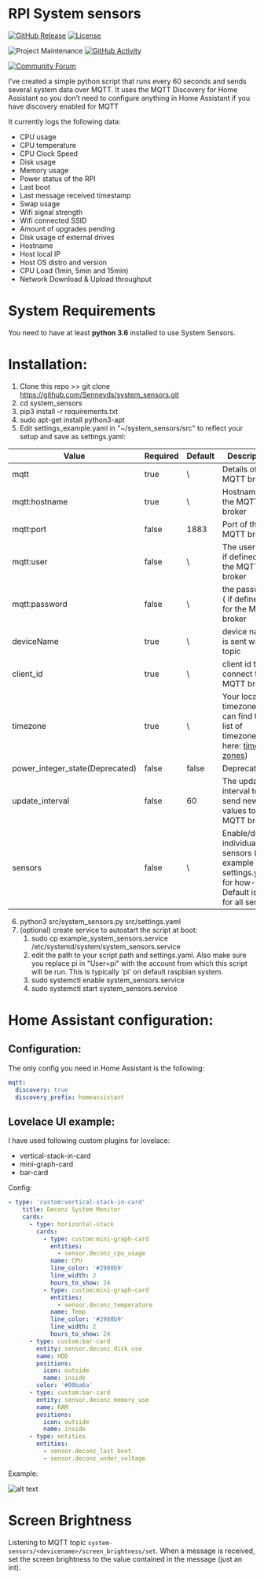 # RPI System sensors

[![GitHub Release][releases-shield]][releases]
[![License][license-shield]](LICENSE.md)

![Project Maintenance][maintenance-shield]
[![GitHub Activity][commits-shield]][commits]

[![Community Forum][forum-shield]][forum]

I’ve created a simple python script that runs every 60 seconds and sends several system data over MQTT. It uses the MQTT Discovery for Home Assistant so you don’t need to configure anything in Home Assistant if you have discovery enabled for MQTT

It currently logs the following data:

- CPU usage
- CPU temperature
- CPU Clock Speed
- Disk usage
- Memory usage
- Power status of the RPI
- Last boot
- Last message received timestamp
- Swap usage
- Wifi signal strength
- Wifi connected SSID
- Amount of upgrades pending
- Disk usage of external drives
- Hostname
- Host local IP
- Host OS distro and version
- CPU Load (1min, 5min and 15min)
- Network Download & Upload throughput

# System Requirements

You need to have at least **python 3.6** installed to use System Sensors.

# Installation:

1. Clone this repo >> git clone https://github.com/Sennevds/system_sensors.git
2. cd system_sensors
3. pip3 install -r requirements.txt
4. sudo apt-get install python3-apt
5. Edit settings_example.yaml in "~/system_sensors/src" to reflect your setup and save as settings.yaml:

| Value                           | Required | Default | Description                                                                                                                                     |
| ------------------------------- | -------- | ------- | ----------------------------------------------------------------------------------------------------------------------------------------------- |
| mqtt                            | true     | \       | Details of the MQTT broker                                                                                                                      |
| mqtt:hostname                   | true     | \       | Hostname of the MQTT broker                                                                                                                     |
| mqtt:port                       | false    | 1883    | Port of the MQTT broker                                                                                                                         |
| mqtt:user                       | false    | \       | The userlogin( if defined) for the MQTT broker                                                                                                  |
| mqtt:password                   | false    | \       | the password ( if defined) for the MQTT broker                                                                                                  |
| deviceName                      | true     | \       | device name is sent with topic                                                                                                                  |
| client_id                       | true     | \       | client id to connect to the MQTT broker                                                                                                         |
| timezone                        | true     | \       | Your local timezone (you can find the list of timezones here: [time zones](https://gist.github.com/heyalexej/8bf688fd67d7199be4a1682b3eec7568)) |
| power_integer_state(Deprecated) | false    | false   | Deprecated                                                                                                                                      |
| update_interval                 | false    | 60      | The update interval to send new values to the MQTT broker                                                                                       |
| sensors                         | false    | \       | Enable/disable individual sensors (see example settings.yaml for how-to). Default is true for all sensors.                                      |

6. python3 src/system_sensors.py src/settings.yaml
7. (optional) create service to autostart the script at boot:
   1. sudo cp example_system_sensors.service /etc/systemd/system/system_sensors.service
   2. edit the path to your script path and settings.yaml. Also make sure you replace pi in "User=pi" with the account from which this script will be run. This is typically 'pi' on default raspbian system.
   3. sudo systemctl enable system_sensors.service
   4. sudo systemctl start system_sensors.service

# Home Assistant configuration:

## Configuration:

The only config you need in Home Assistant is the following:

```yaml
mqtt:
  discovery: true
  discovery_prefix: homeassistant
```

## Lovelace UI example:

I have used following custom plugins for lovelace:

- vertical-stack-in-card
- mini-graph-card
- bar-card

Config:

```yaml
- type: 'custom:vertical-stack-in-card'
    title: Deconz System Monitor
    cards:
      - type: horizontal-stack
        cards:
          - type: custom:mini-graph-card
            entities:
              - sensor.deconz_cpu_usage
            name: CPU
            line_color: '#2980b9'
            line_width: 2
            hours_to_show: 24
          - type: custom:mini-graph-card
            entities:
              - sensor.deconz_temperature
            name: Temp
            line_color: '#2980b9'
            line_width: 2
            hours_to_show: 24
      - type: custom:bar-card
        entity: sensor.deconz_disk_use
        name: HDD
        positions: 
          icon: outside
          name: inside
        color: '#00ba6a'
      - type: custom:bar-card
        entity: sensor.deconz_memory_use
        name: RAM
        positions: 
          icon: outside
          name: inside
      - type: entities
        entities:
          - sensor.deconz_last_boot
          - sensor.deconz_under_voltage
```

Example:

![alt text](images/example.png?raw=true "Example")

[commits-shield]: https://img.shields.io/github/commit-activity/y/Sennevds/system_sensors?style=for-the-badge
[commits]: https://github.com/sennevds/system_sensors/commits/master
[forum-shield]: https://img.shields.io/badge/community-forum-brightgreen.svg?style=for-the-badge
[forum]: https://community.home-assistant.io/t/remote-rpi-system-monitor/129274
[license-shield]: https://img.shields.io/github/license/sennevds/system_sensors.svg?style=for-the-badge
[maintenance-shield]: https://img.shields.io/maintenance/yes/2020.svg?style=for-the-badge
[releases-shield]: https://img.shields.io/github/release/sennevds/system_sensors.svg?style=for-the-badge
[releases]: https://github.com/sennevds/system_sensors/releases



# Screen Brightness

Listening to MQTT topic `system-sensors/<devicename>/screen_brightness/set`. When a message is received, set the screen brightness to the value contained in the message (just an int).
